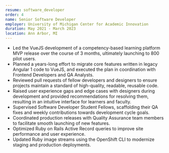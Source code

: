 ```yaml
---
resume: software_developer
order: 4
name: Senior Software Developer
employer: University of Michigan Center for Academic Innovation
duration: May 2021 - March 2023
location: Ann Arbor, MI
---
```


- Led the VueJS development of a competency-based learning platform MVP release over the course of 3 months, ultimately launching to 800 pilot users.
- Planned a years-long effort to migrate core features written in legacy Angular 1 code to VueJS, and executed the plan in coordination with Frontend Developers and QA Analysts.
- Reviewed pull requests of fellow developers and designers to ensure projects maintain a standard of high-quality, readable, reusable code.
- Raised user experience gaps and edge cases with designers during development and provided recommendations for resolving them, resulting in an intuitive interface for learners and faculty.
- Supervised Software Developer Student Fellows, scaffolding their QA fixes and weekly contributions towards development cycle goals.
- Coordinated production releases with Quality Assurance team members to facilitate smooth launching of new features.
- Optimized Ruby on Rails Active Record queries to improve site performance and user experience.
- Updated Ruby image streams using the OpenShift CLI to modernize staging and production deployments.